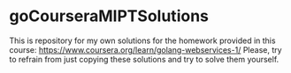 # goCourseraMIPTSolutions
This is repository for my own solutions for the homework provided in this course: https://www.coursera.org/learn/golang-webservices-1/
Please, try to refrain from just copying these solutions and try to solve them yourself.
